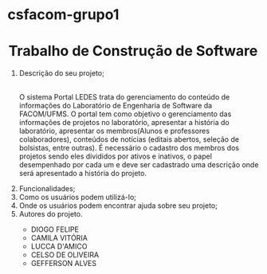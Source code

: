 # csfacom-grupo1
<h1 align="center"> Trabalho de Construção de Software </h1>
<ol>
  <li>Descrição do seu projeto;</li>
      <br>
      <p>
          O sistema Portal LEDES trata do gerenciamento do conteúdo de informações do
          Laboratório de Engenharia de Software da FACOM/UFMS. O portal tem como objetivo o
          gerenciamento das informações de projetos no laboratório, apresentar a história do
          laboratório, apresentar os membros(Alunos e professores colaboradores), conteúdos de
          notícias (editais abertos, seleção de bolsistas, entre outras). É necessário o cadastro dos
          membros dos projetos sendo eles divididos por ativos e inativos, o papel desempenhado por
          cada um e deve ser cadastrado uma descrição onde será apresentado a história do projeto.
      </p>
  <li>Funcionalidades;</li>
  <li>Como os usuários podem utilizá-lo;</li>
  <li>Onde os usuários podem encontrar ajuda sobre seu projeto;</li>
  <li>Autores do projeto.</li>
    <ul>
      <li>DIOGO FELIPE</li>
      <li>CAMILA VITÓRIA</li>
      <li>LUCCA D'AMICO</li>
      <li>CELSO DE OLIVEIRA</li>
      <li>GEFFERSON ALVES</li>
    </ul>
</ol>
